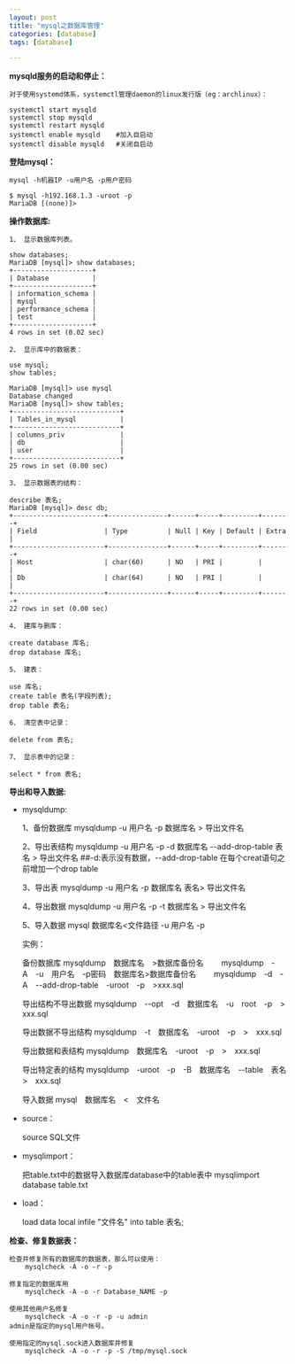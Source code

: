 ```yaml
---
layout: post
title: "mysql之数据库管理"
categories: [database]
tags: [database]

---
```


**mysqld服务的启动和停止：**

    对于使用systemd体系，systemctl管理daemon的linux发行版（eg：archlinux）：
    
    systemctl start mysqld   
    systemctl stop mysqld
    systemctl restart mysqld
    systemctl enable mysqld    #加入自启动
    systemctl disable mysqld   #关闭自启动


**登陆mysql：**

    mysql -h机器IP -u用户名 -p用户密码

    $ mysql -h192.168.1.3 -uroot -p
    MariaDB [(none)]> 


**操作数据库:**

    1、 显示数据库列表。
    
    show databases;
    MariaDB [mysql]> show databases;
    +--------------------+
    | Database           |
    +--------------------+
    | information_schema |
    | mysql              |
    | performance_schema |
    | test               |
    +--------------------+
    4 rows in set (0.02 sec)

    2、 显示库中的数据表：
    
    use mysql;
    show tables;

    MariaDB [mysql]> use mysql
    Database changed
    MariaDB [mysql]> show tables;
    +---------------------------+
    | Tables_in_mysql           |
    +---------------------------+
    | columns_priv              |
    | db                        |
    | user                      |
    +---------------------------+
    25 rows in set (0.00 sec)

    3、 显示数据表的结构：

    describe 表名;
    MariaDB [mysql]> desc db;
    +-----------------------+---------------+------+-----+---------+-------+
    | Field                 | Type          | Null | Key | Default | Extra |
    +-----------------------+---------------+------+-----+---------+-------+
    | Host                  | char(60)      | NO   | PRI |         |       |
    | Db                    | char(64)      | NO   | PRI |         |       |
    +-----------------------+---------------+------+-----+---------+-------+
    22 rows in set (0.00 sec)

    4、 建库与删库：

    create database 库名;
    drop database 库名;

    5、 建表：
   
    use 库名;
    create table 表名(字段列表);
    drop table 表名;

    6、 清空表中记录：

    delete from 表名;

    7、 显示表中的记录：

    select * from 表名;


**导出和导入数据:**

* mysqldump:


    1、备份数据库
        mysqldump -u 用户名 -p 数据库名 > 导出文件名

    2、导出表结构
        mysqldump -u 用户名 -p -d 数据库名 --add-drop-table 表名 > 导出文件名  ##-d:表示没有数据，--add-drop-table 在每个creat语句之前增加一个drop table

    3、导出表
        mysqldump -u 用户名 -p 数据库名 表名> 导出文件名

    4、导出数据
        mysqldump -u 用户名 -p -t 数据库名 > 导出文件名

    5、导入数据
        mysql 数据库名<文件路径 -u 用户名 -p

    实例：

    备份数据库
        mysqldump　数据库名　>数据库备份名　　
        mysqldump　-A　-u　用户名　-p密码　数据库名>数据库备份名　　
        mysqldump　-d　-A　--add-drop-table　-uroot　-p　>xxx.sql

    导出结构不导出数据
        mysqldump　--opt　-d　数据库名　-u　root　-p　>　xxx.sql
    
    导出数据不导出结构
        mysqldump　-t　数据库名　-uroot　-p　>　xxx.sql

    导出数据和表结构
        mysqldump　数据库名　-uroot　-p　>　xxx.sql

    导出特定表的结构
        mysqldump　-uroot　-p　-B　数据库名　--table　表名　>　xxx.sql

    导入数据
        mysql　数据库名　<　文件名 

* source：
    

    source SQL文件

* mysqlimport：


    把table.txt中的数据导入数据库database中的table表中
        mysqlimport database table.txt


* load：


    load data local infile \"文件名\" into table 表名;

**检查、修复数据表：**

    检查并修复所有的数据库的数据表，那么可以使用：
        mysqlcheck -A -o -r -p  

    修复指定的数据库用 
        mysqlcheck -A -o -r Database_NAME -p 

    使用其他用户名修复
        mysqlcheck -A -o -r -p -u admin   
    admin是指定的mysql用户帐号。

    使用指定的mysql.sock进入数据库并修复
        mysqlcheck -A -o -r -p -S /tmp/mysql.sock  